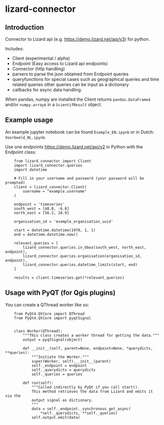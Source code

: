 lizard-connector
================

Introduction
------------

Connector to Lizard api (e.g. https://demo.lizard.net/api/v3) for python.

Includes:
- Client (experimental / alpha)
- Endpoint (Easy access to Lizard api endpoints)
- Connector (http handling)
- parsers to parse the json obtained from Endpoint queries
- queryfunctions for special cases such as geographical queries and time
  related queries other queries can be input as a dictionary
- callbacks for async data handling.

When pandas, numpy are installed the Client returns `pandas.DataFrame`s and/or
`numpy.array`s in a `ScientifResult` object.

Example usage
-------------

An example jupyter notebook can be found `Example_EN.ipynb` or in Dutch:
`Voorbeeld_NL.ipynb`.

Use one endpoints https://demo.lizard.net/api/v2 in Python with the Endpoint
class:

```
    from lizard_connector import Client
    import lizard_connector.queries
    import datetime

    # Fill in your username and password (your password will be prompted)
    client = lizard_connector.Client(
        username = "example.username"
    )

    endpoint = 'timeseries'
    south_west = [48.0, -6.8]
    north_east = [56.2, 18.9]

    organisation_id = 'example_organisation_uuid'

    start = datetime.datetime(1970, 1, 1)
    end = datetime.datetime.now()

    relevant_queries = [
        lizard_connector.queries.in_bbox(south_west, north_east, endpoint),
        lizard_connector.queries.organisation(organisation_id, endpoint),
        lizard_connector.queries.datetime_limits(start, end)
    ]

    results = client.timeseries.get(*relevant_queries)
```

Usage with PyQT (for Qgis plugins)
----------------------------------
You can create a QThread worker like so:

```
    from PyQt4.QtCore import QThread
    from PyQt4.QtCore import pyqtSignal


    class Worker(QThread):
        """This class creates a worker thread for getting the data."""
        output = pyqtSignal(object)

        def __init__(self, parent=None, endpoint=None, *querydicts, **queries):
            """Initiate the Worker."""
            super(Worker, self).__init__(parent)
            self._endpoint = endpoint
            self._querydicts = querydicts
            self._queries = queries

        def run(self):
            """Called indirectly by PyQt if you call start().
            This method retrieves the data from Lizard and emits it via the
            output signal as dictionary.
            """
            data = self._endpoint._synchronous_get_async(
                *self._querydicts, **self._queries)
            self.output.emit(data)
```